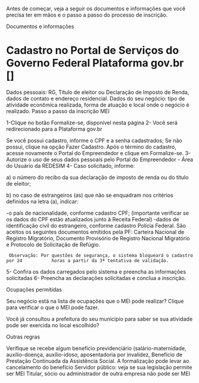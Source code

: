 Antes de começar, veja a seguir os documentos e informações que você precisa ter em mãos e o passo a passo do processo de inscrição.

Documentos e informações

# Cadastro no Portal de Serviços do Governo Federal Plataforma gov.br []

Dados pessoais: RG, Título de eleitor ou Declaração de Imposto de Renda, dados de contato e endereço residencial.
Dados do seu negócio: tipo de atividade econômica realizada, forma de atuação e local onde o negócio é realizado.
Passo a passo da inscrição MEI

1-Clique no botão Formalize-se, disponível nesta página
2- Você será redirecionado para a Plataforma gov.br

Se você possui cadastro, informe o CPF e a senha cadastrados;
Se não possui, clique na opção Fazer Cadastro. Após o término do cadastro, acesse novamente o Portal do Empreendedor e clique em Formalize-se.
3- Autorize o uso de seus dados pessoais pelo Portal do Empreendedor - Área do Usuário da REDESIM
4- Caso solicitado, informe:

a) o número do recibo da sua declaração de imposto de renda ou do título de eleitor;

b) no caso de estrangeiros (as) que não se enquadram nos critérios definidos na letra (a), indicar:

-o país de nacionalidade, conforme cadastro CPF; (importante verificar se os dados do CPF estão atualizados junto à Receita Federal)
-dados de identificação civil do estrangeiro, conforme cadastro Polícia Federal. São aceitos os seguintes documentos emitidos pela PF: Carteira Nacional de Registro Migratório, Documento Provisório de Registro Nacional Migratório e Protocolo de Solicitação de Refúgio.

     Observação: Por questões de segurança, o sistema bloqueará o cadastro por 24           horas a partir da 3ª tentativa de validação.

5- Confira os dados carregados pelo sistema e preencha as informações solicitadas
6- Preencha as declarações solicitadas e conclua a inscrição.

Ocupações permitidas

Seu negócio está na lista de ocupações que o MEI pode realizar? Clique para verificar o que o MEI pode fazer.

Você já consultou a prefeitura do seu município para saber se sua atividade pode ser exercida no local escolhido?

Outras regras

Verifique se recebe algum benefício previdenciário (salário-maternidade, auxílio-doença, auxílio-idoso, aposentadoria por invalidez, Benefício de Prestação Continuada da Assistência Social. A formalização pode levar ao cancelamento do benefício
Servidor público: veja se sua legislação permite ser MEI
Titular, sócio ou administrador de outra empresa não pode ser MEI
